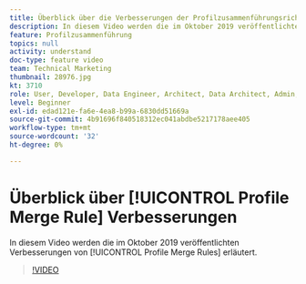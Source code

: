 ```yaml
---
title: Überblick über die Verbesserungen der Profilzusammenführungsrichtlinien
description: In diesem Video werden die im Oktober 2019 veröffentlichten Verbesserungen der Profilzusammenführungsrichtlinien erläutert.
feature: Profilzusammenführung
topics: null
activity: understand
doc-type: feature video
team: Technical Marketing
thumbnail: 28976.jpg
kt: 3710
role: User, Developer, Data Engineer, Architect, Data Architect, Admin, Leader
level: Beginner
exl-id: edad121e-fa6e-4ea8-b99a-6830dd51669a
source-git-commit: 4b91696f840518312ec041abdbe5217178aee405
workflow-type: tm+mt
source-wordcount: '32'
ht-degree: 0%

---
```


# Überblick über [!UICONTROL Profile Merge Rule] Verbesserungen

In diesem Video werden die im Oktober 2019 veröffentlichten Verbesserungen von [!UICONTROL Profile Merge Rules] erläutert.

>[!VIDEO](https://video.tv.adobe.com/v/28976/?quality=12)
